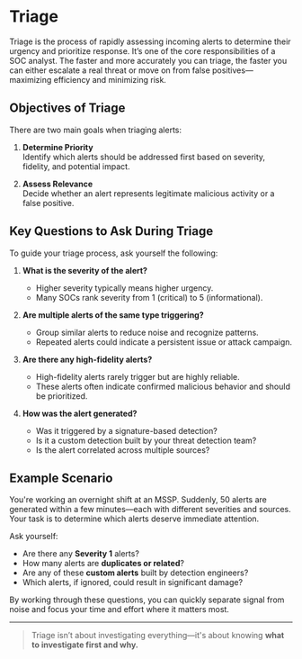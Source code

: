 # Triage

Triage is the process of rapidly assessing incoming alerts to determine their urgency and prioritize response. It’s one of the core responsibilities of a SOC analyst. The faster and more accurately you can triage, the faster you can either escalate a real threat or move on from false positives—maximizing efficiency and minimizing risk.

## Objectives of Triage

There are two main goals when triaging alerts:

1. **Determine Priority**  
   Identify which alerts should be addressed first based on severity, fidelity, and potential impact.

2. **Assess Relevance**  
   Decide whether an alert represents legitimate malicious activity or a false positive.

## Key Questions to Ask During Triage

To guide your triage process, ask yourself the following:

1. **What is the severity of the alert?**  
   - Higher severity typically means higher urgency.  
   - Many SOCs rank severity from 1 (critical) to 5 (informational).

2. **Are multiple alerts of the same type triggering?**  
   - Group similar alerts to reduce noise and recognize patterns.  
   - Repeated alerts could indicate a persistent issue or attack campaign.

3. **Are there any high-fidelity alerts?**  
   - High-fidelity alerts rarely trigger but are highly reliable.  
   - These alerts often indicate confirmed malicious behavior and should be prioritized.

4. **How was the alert generated?**  
   - Was it triggered by a signature-based detection?  
   - Is it a custom detection built by your threat detection team?  
   - Is the alert correlated across multiple sources?

## Example Scenario

You're working an overnight shift at an MSSP. Suddenly, 50 alerts are generated within a few minutes—each with different severities and sources. Your task is to determine which alerts deserve immediate attention.

Ask yourself:

- Are there any **Severity 1** alerts?
- How many alerts are **duplicates or related**?
- Are any of these **custom alerts** built by detection engineers?
- Which alerts, if ignored, could result in significant damage?

By working through these questions, you can quickly separate signal from noise and focus your time and effort where it matters most.

---

> Triage isn’t about investigating everything—it's about knowing **what to investigate first and why.**
